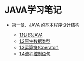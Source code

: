 JAVA学习笔记
=================
* 第一章、JAVA 的基本程序设计结构

    * [1.1认识JAVA](https://github.com/sunnyandgood/JAVAStudyNotes/blob/master/1.1认识JAVA.md)
    * [1.2原生数据类型](https://github.com/sunnyandgood/JAVAStudyNotes/blob/master/1.2原生数据类型.md)
    * [1.3运算符(Operator)](https://github.com/sunnyandgood/JAVAStudyNotes/blob/master/1.3运算符(Operator).md)
    * [1.4流程控制语句](https://github.com/sunnyandgood/JAVAStudyNotes/blob/master/1.4流程控制语句.md)
